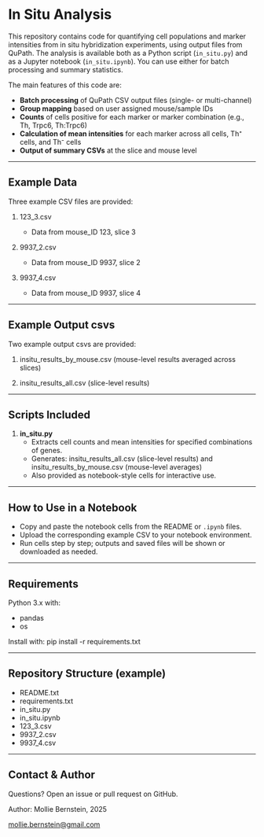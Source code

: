 In Situ Analysis
==========================================

This repository contains code for quantifying cell populations and marker intensities from in situ hybridization experiments, using output files from QuPath. The analysis is available both as a Python script (`in_situ.py`) and as a Jupyter notebook (`in_situ.ipynb`). You can use either for batch processing and summary statistics.

The main features of this code are:

- **Batch processing** of QuPath CSV output files (single- or multi-channel)
- **Group mapping** based on user assigned mouse/sample IDs
- **Counts** of cells positive for each marker or marker combination (e.g., Th, Trpc6, Th:Trpc6)
- **Calculation of mean intensities** for each marker across all cells, Th⁺ cells, and Th⁻ cells
- **Output of summary CSVs** at the slice and mouse level

----------------------------------------------------------------
Example Data
------------

Three example CSV files are provided:

1. 123_3.csv
    - Data from mouse_ID 123, slice 3

2. 9937_2.csv
    - Data from mouse_ID 9937, slice 2
  
3. 9937_4.csv
    - Data from mouse_ID 9937, slice 4
  
----------------------------------------------------------------
Example Output csvs
------------

Two example output csvs are provided: 

1. insitu_results_by_mouse.csv (mouse-level results averaged across slices)

2. insitu_results_all.csv (slice-level results)
   
----------------------------------------------------------------
Scripts Included
----------------

1. **in_situ.py**
    - Extracts cell counts and mean intensities for specified combinations of genes.
    - Generates: insitu_results_all.csv (slice-level results) and insitu_results_by_mouse.csv (mouse-level averages)
    - Also provided as notebook-style cells for interactive use.
  
----------------------------------------------------------------
How to Use in a Notebook
------------------------

- Copy and paste the notebook cells from the README or `.ipynb` files.
- Upload the corresponding example CSV to your notebook environment.
- Run cells step by step; outputs and saved files will be shown or downloaded as needed.

----------------------------------------------------------------
Requirements
------------

Python 3.x with:

- pandas
- os

Install with:
    pip install -r requirements.txt

----------------------------------------------------------------
Repository Structure (example)
-----------------------------

- README.txt
- requirements.txt
- in_situ.py
- in_situ.ipynb
- 123_3.csv
- 9937_2.csv
- 9937_4.csv

----------------------------------------------------------------
Contact & Author
----------------

Questions? Open an issue or pull request on GitHub.

Author: Mollie Bernstein, 2025

mollie.bernstein@gmail.com
